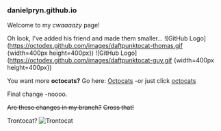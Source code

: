 ### danielpryn.github.io

Welcome to my *cwaaaazy* page!

Oh look, I've added his friend and made them smaller...
![GitHub Logo](https://octodex.github.com/images/daftpunktocat-thomas.gif {width=400px height=400px})
![GitHub Logo](https://octodex.github.com/images/daftpunktocat-guy.gif {width=400px height=400px})

You want more **octocats?**
Go here: [Octocats](https://octodex.github.com/)
-or just click [octocats](https://octodex.github.com/)

Final change
-noooo.

~~Are these changes in my branch?~~
~~Cross that!~~

Trontocat?
![Trontocat](https://octodex.github.com/images/octotron.jpg)
